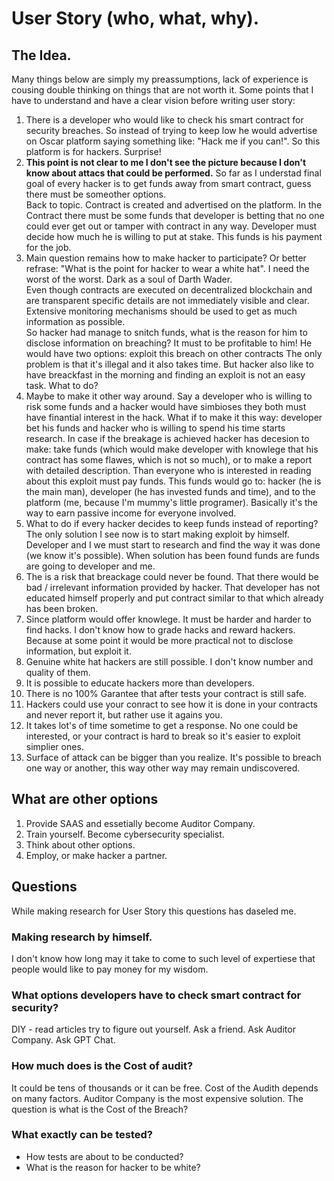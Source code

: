 # User Story (who, what, why).

## The Idea.
Many things below are simply my preassumptions, lack of experience is cousing double
thinking on things that are not worth it. Some points that I have to understand and
have a clear vision before writing user story:      
1. There is a developer who would like to check his smart contract for
security breaches. So instead of trying to keep low he would advertise on Oscar
platform saying something like: "Hack me if you can!". So this platform is for hackers.
Surprise!   
2. **This point is not clear to me I don't see the picture because I don't know about attacs
that could be performed.** So far as I understad final goal of every hacker is to get
funds away from smart contract, guess there must be someother options.   
Back to topic. Contract is created and advertised on the
platform. In the Contract there must be some funds that developer is betting that no one
could ever get out or tamper with contract in any way. Developer must decide how much
he is willing to put at stake. This funds is his payment for the job.   
3. Main question remains how to make hacker to participate? Or better refrase: "What is the
point for hacker to wear a white hat". I need the worst of the worst. Dark as a soul of
Darth Wader.   
Even though contracts are 
executed on decentralized blockchain and are transparent specific details are not immediately
visible and clear. Extensive monitoring mechanisms should be used to get as much information as
possible.   
So hacker had manage to snitch funds, what is the reason for him to disclose information on breaching?
It must to be profitable to him! He would have two options: exploit this breach on other contracts
The only problem is that it's illegal and it also takes time. But hacker also like to have breackfast in the
morning and finding an exploit is not an easy task. What to do?
4. Maybe to make it other way around. Say a developer who is willing to risk some
funds and a hacker would have simbioses they both must have finantial interest in the
hack. What if to make it this way: developer bet his funds and hacker who is willing to
spend his time starts research. In case if the breakage is achieved hacker has decesion
to make: take funds (which would make developer with knowlege that his contract has
some flawes, which is not so much), or to make a report with detailed description.
Than everyone who is interested in reading about this exploit must pay funds. This funds
would go to: hacker (he is the main man), developer (he has invested funds and time),
and to the platform (me, because I'm mummy's little programer).
Basically it's the way to earn passive income for everyone involved. 
5. What to do if every hacker decides to keep funds instead of reporting? The only solution
I see now is to start making exploit by himself. Developer and I we must start to research
and find the way it was done (we know it's possible). When solution has been found funds
are funds are going to developer and me.
6. The is a risk that breackage could never be found. That there would be bad / irrelevant
information provided by hacker. That developer has not educated himself properly and
put contract similar to that which already has been broken.
7. Since platform would offer knowlege. It must be harder and harder to find hacks. I don't
know how to grade hacks and reward hackers. Because at some point it would be
more practical not to disclose information, but exploit it.
8. Genuine white hat hackers are still possible. I don't know number and quality of them.
9. It is possible to educate hackers more than developers.
10. There is no 100% Garantee that after tests your contract is still safe.
11. Hackers could use your conract to see how it is done in your contracts and never report
it, but rather use it agains you.
12. It takes lot's of time sometime to get a response. No one could be interested, or
your contract is hard to break so it's easier to exploit simplier ones.
13. Surface of attack can be bigger than you realize. It's possible to breach one way or
another, this way other way may remain undiscovered.

## What are other options
1. Provide SAAS and essetially become Auditor Company.
2. Train yourself. Become cybersecurity specialist.
3. Think about other options. 
4. Employ, or make hacker a partner.

## Questions
While making research for User Story this questions has daseled me.

### Making research by himself.
I don't know how long may it take to come to such level of expertiese that people would like
to pay money for my wisdom.

### What options developers have to check  smart contract for security?
DIY - read articles try to figure out yourself. Ask a friend. Ask Auditor Company.
Ask GPT Chat.

### How much does is the Cost of audit?
It could be tens of thousands or it can be free. Cost of the Audith depends on many
factors. Auditor Company is the most expensive solution. The question is what is the
Cost of the Breach?
 
###  What exactly can be tested?

* How tests are about to be conducted?
* What is the reason for hacker to be white?
